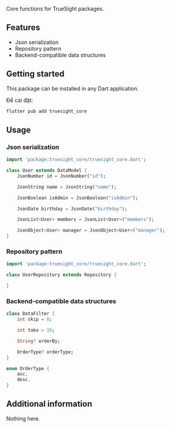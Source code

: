 <!-- 
This README describes the package. If you publish this package to pub.dev,
this README's contents appear on the landing page for your package.

For information about how to write a good package README, see the guide for
[writing package pages](https://dart.dev/guides/libraries/writing-package-pages). 

For general information about developing packages, see the Dart guide for
[creating packages](https://dart.dev/guides/libraries/create-library-packages)
and the Flutter guide for
[developing packages and plugins](https://flutter.dev/developing-packages). 
-->

Core functions for TrueSight packages.

## Features

- Json serialization
- Repository pattern
- Backend-compatible data structures

## Getting started

This package can be installed in any Dart application.

Để cài đặt:

```bash
flutter pub add truesight_core
```

## Usage

### Json serialization

```dart
import 'package:truesight_core/truesight_core.dart';

class User extends DataModel {
    JsonNumber id = JsonNumber("id");

    JsonString name = JsonString("name");

    JsonBoolean isAdmin = JsonBoolean("isAdmin");

    JsonDate birthday = JsonDate("birthday");

    JsonList<User> members = JsonList<User>("members");

    JsonObject<User> manager = JsonObject<User>("manager");
}
```

### Repository pattern

```dart
import 'package:truesight_core/truesight_core.dart';

class UserRepository extends Repository {

}
```

### Backend-compatible data structures

```dart
class DataFilter {
    int skip = 0;

    int take = 10;

    String? orderBy;

    OrderType? orderType;
}

enum OrderType {
    asc,
    desc,
}
```

## Additional information

Nothing here.
